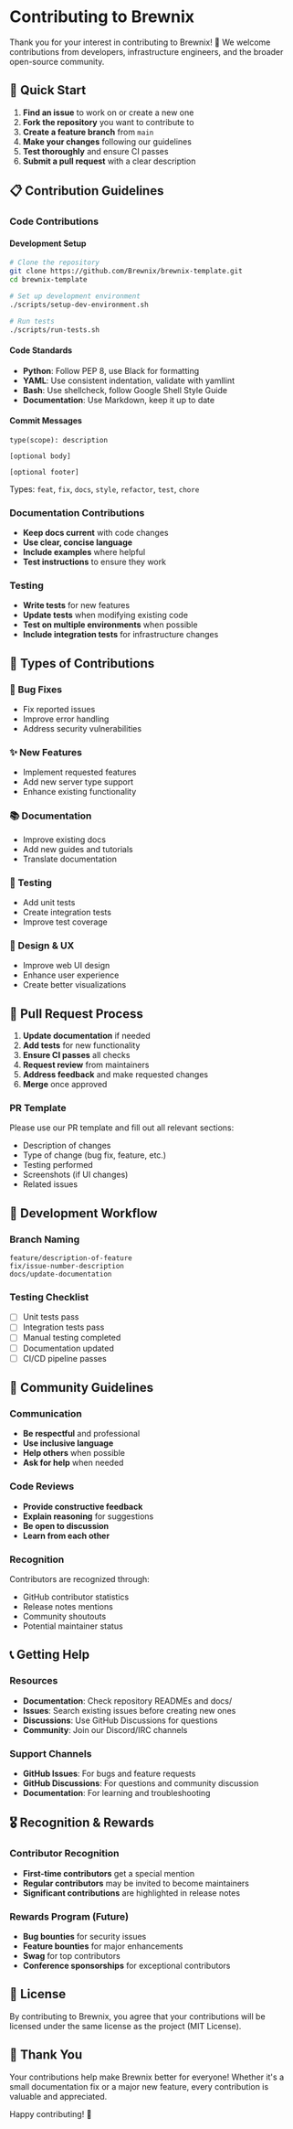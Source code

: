 # Contributing to Brewnix

Thank you for your interest in contributing to Brewnix! 🎉 We welcome contributions from developers, infrastructure engineers, and the broader open-source community.

## 🚀 Quick Start

1. **Find an issue** to work on or create a new one
2. **Fork the repository** you want to contribute to
3. **Create a feature branch** from `main`
4. **Make your changes** following our guidelines
5. **Test thoroughly** and ensure CI passes
6. **Submit a pull request** with a clear description

## 📋 Contribution Guidelines

### Code Contributions

#### Development Setup
```bash
# Clone the repository
git clone https://github.com/Brewnix/brewnix-template.git
cd brewnix-template

# Set up development environment
./scripts/setup-dev-environment.sh

# Run tests
./scripts/run-tests.sh
```

#### Code Standards
- **Python**: Follow PEP 8, use Black for formatting
- **YAML**: Use consistent indentation, validate with yamllint
- **Bash**: Use shellcheck, follow Google Shell Style Guide
- **Documentation**: Use Markdown, keep it up to date

#### Commit Messages
```
type(scope): description

[optional body]

[optional footer]
```

Types: `feat`, `fix`, `docs`, `style`, `refactor`, `test`, `chore`

### Documentation Contributions

- **Keep docs current** with code changes
- **Use clear, concise language**
- **Include examples** where helpful
- **Test instructions** to ensure they work

### Testing

- **Write tests** for new features
- **Update tests** when modifying existing code
- **Test on multiple environments** when possible
- **Include integration tests** for infrastructure changes

## 🎯 Types of Contributions

### 🐛 Bug Fixes
- Fix reported issues
- Improve error handling
- Address security vulnerabilities

### ✨ New Features
- Implement requested features
- Add new server type support
- Enhance existing functionality

### 📚 Documentation
- Improve existing docs
- Add new guides and tutorials
- Translate documentation

### 🧪 Testing
- Add unit tests
- Create integration tests
- Improve test coverage

### 🎨 Design & UX
- Improve web UI design
- Enhance user experience
- Create better visualizations

## 📝 Pull Request Process

1. **Update documentation** if needed
2. **Add tests** for new functionality
3. **Ensure CI passes** all checks
4. **Request review** from maintainers
5. **Address feedback** and make requested changes
6. **Merge** once approved

### PR Template
Please use our PR template and fill out all relevant sections:
- Description of changes
- Type of change (bug fix, feature, etc.)
- Testing performed
- Screenshots (if UI changes)
- Related issues

## 🔧 Development Workflow

### Branch Naming
```
feature/description-of-feature
fix/issue-number-description
docs/update-documentation
```

### Testing Checklist
- [ ] Unit tests pass
- [ ] Integration tests pass
- [ ] Manual testing completed
- [ ] Documentation updated
- [ ] CI/CD pipeline passes

## 🤝 Community Guidelines

### Communication
- **Be respectful** and professional
- **Use inclusive language**
- **Help others** when possible
- **Ask for help** when needed

### Code Reviews
- **Provide constructive feedback**
- **Explain reasoning** for suggestions
- **Be open to discussion**
- **Learn from each other**

### Recognition
Contributors are recognized through:
- GitHub contributor statistics
- Release notes mentions
- Community shoutouts
- Potential maintainer status

## 📞 Getting Help

### Resources
- **Documentation**: Check repository READMEs and docs/
- **Issues**: Search existing issues before creating new ones
- **Discussions**: Use GitHub Discussions for questions
- **Community**: Join our Discord/IRC channels

### Support Channels
- **GitHub Issues**: For bugs and feature requests
- **GitHub Discussions**: For questions and community discussion
- **Documentation**: For learning and troubleshooting

## 🎖️ Recognition & Rewards

### Contributor Recognition
- **First-time contributors** get a special mention
- **Regular contributors** may be invited to become maintainers
- **Significant contributions** are highlighted in release notes

### Rewards Program (Future)
- **Bug bounties** for security issues
- **Feature bounties** for major enhancements
- **Swag** for top contributors
- **Conference sponsorships** for exceptional contributors

## 📜 License

By contributing to Brewnix, you agree that your contributions will be licensed under the same license as the project (MIT License).

## 🙏 Thank You

Your contributions help make Brewnix better for everyone! Whether it's a small documentation fix or a major new feature, every contribution is valuable and appreciated.

Happy contributing! 🚀

